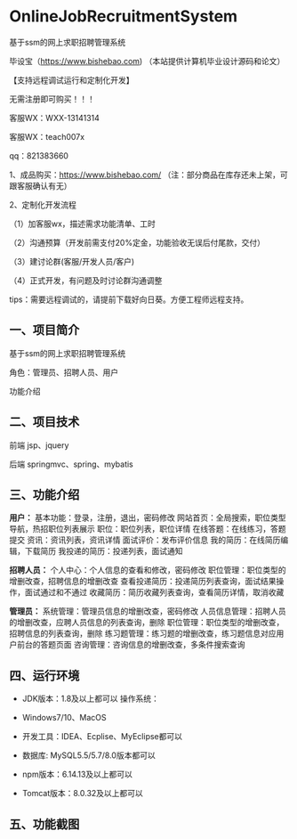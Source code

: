 # OnlineJobRecruitmentSystem
 基于ssm的网上求职招聘管理系统

毕设宝（https://www.bishebao.com) （本站提供计算机毕业设计源码和论文）

【支持远程调试运行和定制化开发】

无需注册即可购买！！！

客服WX：WXX-13141314

客服WX：teach007x

qq：821383660


1、成品购买：https://www.bishebao.com/ （注：部分商品在库存还未上架，可跟客服确认有无）

2、定制化开发流程

（1）加客服wx，描述需求功能清单、工时

（2）沟通预算（开发前需支付20%定金，功能验收无误后付尾款，交付）

（3）建讨论群(客服/开发人员/客户)

（4）正式开发，有问题及时讨论群沟通调整

tips：需要远程调试的，请提前下载好向日葵。方便工程师远程支持。
<h2>一、项目简介</h2>
基于ssm的网上求职招聘管理系统

角色：管理员、招聘人员、用户

功能介绍
<h2>二、项目技术</h2>
前端 jsp、jquery

后端 springmvc、spring、mybatis
<h2>三、功能介绍</h2>
<div class="markdown-heading" dir="auto">
<div class="markdown-heading" dir="auto">

<strong>用户：</strong>
基本功能：登录，注册，退出，密码修改
网站首页：全局搜索，职位类型导航，热招职位列表展示
职位：职位列表，职位详情
在线答题：在线练习，答题提交
资讯：资讯列表，资讯详情
面试评价：发布评价信息
我的简历：在线简历编辑，下载简历
我投递的简历：投递列表，面试通知

<strong>招聘人员：</strong>
个人中心：个人信息的查看和修改，密码修改
职位管理：职位类型的增删改查，招聘信息的增删改查
查看投递简历：投递简历列表查询，面试结果操作，面试通过和不通过
收藏简历：简历收藏列表查询，查看简历详情，取消收藏

<strong>管理员：</strong>
系统管理：管理员信息的增删改查，密码修改
人员信息管理：招聘人员的增删改查，应聘人员信息的列表查询，删除
职位管理：职位类型的增删改查，招聘信息的列表查询，删除
练习题管理：练习题的增删改查，练习题信息对应用户前台的答题页面
咨询管理：咨询信息的增删改查，多条件搜索查询

</div>
</div>
<h2>四、运行环境</h2>
<ul dir="auto">
 	<li>
<p dir="auto">JDK版本：1.8及以上都可以 操作系统：</p>
</li>
 	<li>
<p dir="auto">Windows7/10、MacOS</p>
</li>
 	<li>
<p dir="auto">开发工具：IDEA、Ecplise、MyEclipse都可以</p>
</li>
 	<li>
<p dir="auto">数据库: MySQL5.5/5.7/8.0版本都可以</p>
</li>
 	<li>
<p dir="auto">npm版本：6.14.13及以上都可以</p>
</li>
 	<li>
<p dir="auto">Tomcat版本：8.0.32及以上都可以</p>
</li>
</ul>
<h2>五、功能截图</h2>
<img class="aligncenter size-full wp-image" src="https://www.bishebao.com/wp-content/uploads/2024/07/基于ssm的网上求职招聘管理系统/result/image_10_2.png" alt="" />
<img class="aligncenter size-full wp-image" src="https://www.bishebao.com/wp-content/uploads/2024/07/基于ssm的网上求职招聘管理系统/result/image_11_3.png" alt="" />
<img class="aligncenter size-full wp-image" src="https://www.bishebao.com/wp-content/uploads/2024/07/基于ssm的网上求职招聘管理系统/result/image_12_4.png" alt="" />
<img class="aligncenter size-full wp-image" src="https://www.bishebao.com/wp-content/uploads/2024/07/基于ssm的网上求职招聘管理系统/result/image_1_1.png" alt="" />
<img class="aligncenter size-full wp-image" src="https://www.bishebao.com/wp-content/uploads/2024/07/基于ssm的网上求职招聘管理系统/result/image_2_5.png" alt="" />
<img class="aligncenter size-full wp-image" src="https://www.bishebao.com/wp-content/uploads/2024/07/基于ssm的网上求职招聘管理系统/result/image_3_6.png" alt="" />
<img class="aligncenter size-full wp-image" src="https://www.bishebao.com/wp-content/uploads/2024/07/基于ssm的网上求职招聘管理系统/result/image_4_7.png" alt="" />
<img class="aligncenter size-full wp-image" src="https://www.bishebao.com/wp-content/uploads/2024/07/基于ssm的网上求职招聘管理系统/result/image_5_8.png" alt="" />
<img class="aligncenter size-full wp-image" src="https://www.bishebao.com/wp-content/uploads/2024/07/基于ssm的网上求职招聘管理系统/result/image_6_9.png" alt="" />
<img class="aligncenter size-full wp-image" src="https://www.bishebao.com/wp-content/uploads/2024/07/基于ssm的网上求职招聘管理系统/result/image_7_10.png" alt="" />
<img class="aligncenter size-full wp-image" src="https://www.bishebao.com/wp-content/uploads/2024/07/基于ssm的网上求职招聘管理系统/result/image_8_11.png" alt="" />
<img class="aligncenter size-full wp-image" src="https://www.bishebao.com/wp-content/uploads/2024/07/基于ssm的网上求职招聘管理系统/result/image_9_12.png" alt="" />
